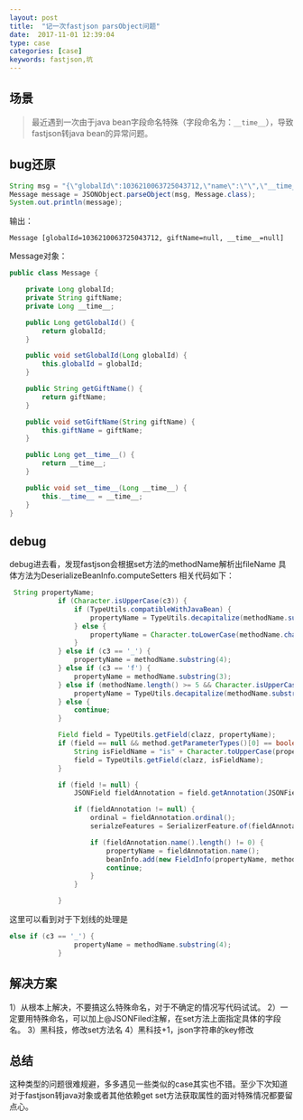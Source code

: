 ```yaml
---
layout: post
title:  "记一次fastjson parsObject问题"
date:  2017-11-01 12:39:04
type: case
categories: [case]
keywords: fastjson,坑
---
```



## 场景

>最近遇到一次由于java bean字段命名特殊（字段命名为：`__time__`），导致fastjson转java bean的异常问题。

## bug还原

```java
String msg = "{\"globalId\":1036210063725043712,\"name\":\"\",\"__time__\":1509326931}";
Message message = JSONObject.parseObject(msg, Message.class);
System.out.println(message);
```

输出：

```console
Message [globalId=1036210063725043712, giftName=null, __time__=null]
```

Message对象：

```java
public class Message {

	private Long globalId;
	private String giftName;
	private Long __time__;

	public Long getGlobalId() {
		return globalId;
	}

	public void setGlobalId(Long globalId) {
		this.globalId = globalId;
	}

	public String getGiftName() {
		return giftName;
	}

	public void setGiftName(String giftName) {
		this.giftName = giftName;
	}

	public Long get__time__() {
		return __time__;
	}

	public void set__time__(Long __time__) {
		this.__time__ = __time__;
	}
}
```
## debug
debug进去看，发现fastjson会根据set方法的methodName解析出fileName
具体方法为DeserializeBeanInfo.computeSetters
相关代码如下：

```java
 String propertyName;
            if (Character.isUpperCase(c3)) {
                if (TypeUtils.compatibleWithJavaBean) {
                    propertyName = TypeUtils.decapitalize(methodName.substring(3));
                } else {
                    propertyName = Character.toLowerCase(methodName.charAt(3)) + methodName.substring(4);
                }
            } else if (c3 == '_') {
                propertyName = methodName.substring(4);
            } else if (c3 == 'f') {
                propertyName = methodName.substring(3);
            } else if (methodName.length() >= 5 && Character.isUpperCase(methodName.charAt(4))) {
                propertyName = TypeUtils.decapitalize(methodName.substring(3));
            } else {
                continue;
            }

            Field field = TypeUtils.getField(clazz, propertyName);
            if (field == null && method.getParameterTypes()[0] == boolean.class) {
                String isFieldName = "is" + Character.toUpperCase(propertyName.charAt(0)) + propertyName.substring(1);
                field = TypeUtils.getField(clazz, isFieldName);
            }

            if (field != null) {
                JSONField fieldAnnotation = field.getAnnotation(JSONField.class);

                if (fieldAnnotation != null) {
                    ordinal = fieldAnnotation.ordinal();
                    serialzeFeatures = SerializerFeature.of(fieldAnnotation.serialzeFeatures());

                    if (fieldAnnotation.name().length() != 0) {
                        propertyName = fieldAnnotation.name();
                        beanInfo.add(new FieldInfo(propertyName, method, field, clazz, type, ordinal, serialzeFeatures));
                        continue;
                    }
                }

            }
```

这里可以看到对于下划线的处理是

```java
else if (c3 == '_') {
                propertyName = methodName.substring(4);
            }
```
## 解决方案
1）从根本上解决，不要搞这么特殊命名，对于不确定的情况写代码试试。
2）一定要用特殊命名，可以加上@JSONFiled注解，在set方法上面指定具体的字段名。
3）黑科技，修改set方法名
4）黑科技+1，json字符串的key修改

## 总结
这种类型的问题很难规避，多多遇见一些类似的case其实也不错。至少下次知道对于fastjson转java对象或者其他依赖get set方法获取属性的面对特殊情况都要留点心。